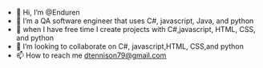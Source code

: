 - 👋 Hi, I’m @Enduren
- 👀 I’m a QA software engineer that uses C#, javascript, Java, and python
- 🌱 when I have free time I create projects with C#,javascript, HTML, CSS, and python
- 💞️ I’m looking to collaborate on C#, javascript,HTML, CSS,and python
- 📫 How to reach me dtennison79@gmail.com

<!---
Enduren/Enduren is a ✨ special ✨ repository because its `README.md` (this file) appears on your GitHub profile.
You can click the Preview link to take a look at your changes.
--->
